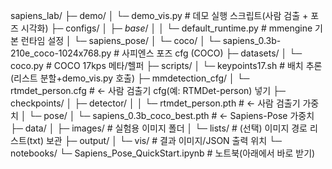 sapiens_lab/
├─ demo/
│  └─ demo_vis.py                    # 데모 실행 스크립트(사람 검출 + 포즈 시각화)
├─ configs/
│  ├─ _base_/
│  │  └─ default_runtime.py          # mmengine 기본 런타임 설정
│  └─ sapiens_pose/
│     └─ coco/
│        └─ sapiens_0.3b-210e_coco-1024x768.py  # 사피엔스 포즈 cfg (COCO)
├─ datasets/
│  └─ coco.py                        # COCO 17kps 메타/헬퍼
├─ scripts/
│  └─ keypoints17.sh                 # 배치 추론(리스트 분할+demo_vis.py 호출)
├─ mmdetection_cfg/
│  └─ rtmdet_person.cfg              # ← 사람 검출기 cfg(예: RTMDet-person) 넣기
├─ checkpoints/
│  ├─ detector/
│  │  └─ rtmdet_person.pth           # ← 사람 검출기 가중치
│  └─ pose/
│     └─ sapiens_0.3b_coco_best.pth  # ← Sapiens-Pose 가중치
├─ data/
│  ├─ images/                        # 실험용 이미지 폴더
│  └─ lists/                         # (선택) 이미지 경로 리스트(txt) 보관
├─ output/
│  └─ vis/                           # 결과 이미지/JSON 출력 위치
└─ notebooks/
   └─ Sapiens_Pose_QuickStart.ipynb  # 노트북(아래에서 바로 받기)
